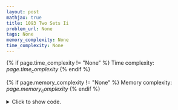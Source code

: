 ```yaml
---
layout: post
mathjax: true
title: 1093 Two Sets Ii
problem_url: None
tags: None
memory_complexity: None
time_complexity: None
---
```




{% if page.time_complexity != "None" %}
Time complexity: ${{ page.time_complexity }}$
{% endif %}

{% if page.memory_complexity != "None" %}
Memory complexity: ${{ page.memory_complexity }}$
{% endif %}

<details>
<summary>
<p style="display:inline">Click to show code.</p>
</summary>
```cpp
{% raw %}
using namespace std;
using ll = long long;
using vll = vector<ll>;
using vvll = vector<vll>;
const ll MOD = 1e9 + 7;
ll solve(ll n)
{
    ll target;
    target = (n * (n + 1)) / 2;
    if (target % 2 != 0)
        return 0;
    target /= 2;
    vvll dp(n + 1, vll(target + 1, 0));
    dp[0][0] = 1;
    for (ll x = 1; x <= n; ++x)
    {
        for (ll sum = 1; sum <= target; ++sum)
        {
            ll &ans = dp[x][sum];
            ans = dp[x - 1][sum];
            if (sum - x >= 0)
                ans = (ans + dp[x - 1][sum - x] % MOD) % MOD;
        }
    }
    return dp[n][target];
}
int main(void)
{
    ll n;
    cin >> n;
    cout << solve(n) << endl;
    return 0;
}

{% endraw %}
```
</details>

